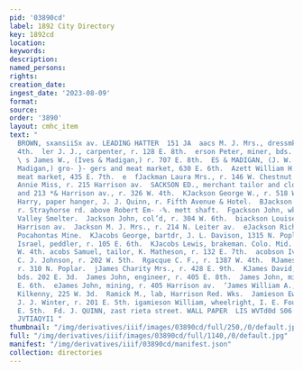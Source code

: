 ```yaml
---
pid: '03890cd'
label: 1892 City Directory
key: 1892cd
location: 
keywords: 
description: 
named_persons: 
rights: 
creation_date: 
ingest_date: '2023-08-09'
format: 
source: 
order: '3890'
layout: cmhc_item
text: "                                                                                BLE,
  BROWN, sxansiiSx av. LEADING HATTER  151 JA  aacs M. J. Mrs., dressmkr, r. 137 E.
  4th.  ler J. J., carpenter, r. 128 E. 8th.  erson Peter, miner, bds. 428 E. 8th.
  \ s James W., (Ives & Madigan,) r. 707 E. 8th.  ES & MADIGAN, (J. W. Ives and John
  Madigan,) gro- }- gers and meat market, 630 E. 6th.  Azett William H., grocer and
  meat market, 435 E. 7th.  e  fJackman Laura Mrs., r. 146 W. Chestnut.  Mfackeon
  Annie Miss, r. 215 Harrison av.  SACKSON ED., merchant tailor and clothing, 219
  and 213 *& Harrison av., r. 326 W. 4th.  KJackson George W., r. 518 W. 3d.  reyackson
  Harry, paper hanger, J. J. Quinn, r. Fifth Avenue & Hotel.  BJackson John, miner,
  r. Strayhorse rd. above Robert Em- -%. mett shaft.  Fgackson John, wks. Arkansas
  Valley Smelter.  Jackson John, col’d, r. 304 W. 6th.  biackson Louise Miss, r. 215
  Harrison av.  Jackson M. J. Mrs., r. 214 N. Leiter av.  eJackson Richard M., miner,
  Pocahontas Mine.  KJacobs George, bartdr, J. L. Davison, 1315 N. Poplar. RJacobs
  Israel, peddler, r. 105 E. 6th.  KJacobs Lewis, brakeman. Colo. Mid. Ry, r. 136
  W. 4th. acobs Samuel, tailor, K. Matheson, r. 132 E. 7th.  acobson Iver, tailor,
  C. J. Johnson, r. 202 W. 5th.  Rgacque C. F., r. 1387 W. 4th.  RJames Charles, miner,
  r. 310 N. Poplar.  jJames Charity Mrs., r. 428 E. 9th.  KJames David, teamster,
  bds. 202 E. 3d.  James John, engineer, r. 405 E. 8th.  James John, miner, bds. 708
  E. 6th.  eJames John, mining, r. 405 Harrison av.  ‘James William A., clk, M. J.
  Kilkenny, 225 W. 3d.  Ramick M., lab, Harrison Red. Wks.  Jamieson Ewing, driver,
  J. J. Winter, r. 201 E. 5th. igamieson William, wheelright, I. E. Fountain, 201
  E. 5th.  Fd. J. QUINN, zast rieta street. WALL PAPER  LIS WVTd0d S06 “ANVANOD 1VO9
  JVTIAQYI1 "
thumbnail: "/img/derivatives/iiif/images/03890cd/full/250,/0/default.jpg"
full: "/img/derivatives/iiif/images/03890cd/full/1140,/0/default.jpg"
manifest: "/img/derivatives/iiif/03890cd/manifest.json"
collection: directories
---
```


